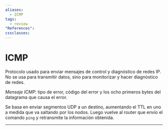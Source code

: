 ```yaml
---
aliases:
  - ICMP
tags:
  - review
"References":
cssclasses:
---
```

# ICMP

Protocolo usado para enviar mensajes de control y diagnóstico de redes IP. No se usa para transmitir datos, sino para monitorizar y hacer diagnóstico de redes.

*Mensaje ICMP*: tipo de error, código del error y los ocho primeros bytes del datagrama que causa el error.

Se basa en enviar segmentos UDP a un destino, aumentando el TTL en uno a medida que va saltando por los nodos. Luego vuelve al router que envío el comando `ping` y retransmite la información obtenida.
***